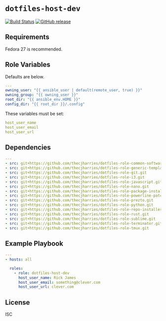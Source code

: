 # `dotfiles-host-dev`

[![Build Status](https://travis-ci.org/thecjharries/dotfiles-host-dev.svg?branch=master)](https://travis-ci.org/thecjharries/dotfiles-host-dev)
[![GitHub release](https://img.shields.io/github/release/qubyte/rubidium.svg)](https://github.com/thecjharries/dotfiles-host-dev)

## Requirements

Fedora 27 is recommended.

## Role Variables

Defaults are below.

```yml
---
owning_user: "{{ ansible_user | default(remote_user, true) }}"
owning_group: "{{ owning_user }}"
root_dir: "{{ ansible_env.HOME }}"
config_dir: "{{ root_dir }}/.config"
```

These variables must be set:

```yml
host_user_name
host_user_email
host_user_url
```

## Dependencies

```yml
---
- src: git+https://github.com/thecjharries/dotfiles-role-common-software.git
- src: git+https://github.com/thecjharries/dotfiles-role-generic-template.git
- src: git+https://github.com/thecjharries/dotfiles-role-git.git
- src: git+https://github.com/thecjharries/dotfiles-role-i3.git
- src: git+https://github.com/thecjharries/dotfiles-role-javascript.git
- src: git+https://github.com/thecjharries/dotfiles-role-nano.git
- src: git+https://github.com/thecjharries/dotfiles-role-package-installer.git
- src: git+https://github.com/thecjharries/dotfiles-role-powerline-patched.git
- src: git+https://github.com/thecjharries/dotfiles-role-prezto.git
- src: git+https://github.com/thecjharries/dotfiles-role-python.git
- src: git+https://github.com/thecjharries/dotfiles-role-repo-installer.git
- src: git+https://github.com/thecjharries/dotfiles-role-rust.git
- src: git+https://github.com/thecjharries/dotfiles-role-sublime.git
- src: git+https://github.com/thecjharries/dotfiles-role-terminator.git
- src: git+https://github.com/thecjharries/dotfiles-role-tmux.git
```

## Example Playbook

```yml
---
- hosts: all

  roles:
    - role: dotfiles-host-dev
      host_user_name: Rick James
      host_user_email: something@clever.com
      host_user_url: clever.com
```

## License

ISC
